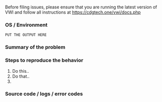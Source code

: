 Before filing issues, please ensure that you are running the latest version of VWI and follow all instructions at https://cdgtech.one/vwi/docs.php

### OS / Environment
<!--- 
Run the command `lsb_release -a && uname -a` and put the output here  
-->

```
PUT THE OUTPUT HERE
```

### Summary of the problem
<!--- Describe the problem -->



### Steps to reproduce the behavior
<!--- Describe the steps how to reproduce the problem. -->

1. Do this..
2. Do that..
3. 

### Source code / logs / error codes
<!--- Include any logs, source code or error codes that would be helpful to diagnose the problem. -->

